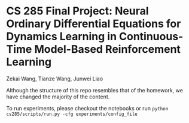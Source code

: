 # CS 285 Final Project: Neural Ordinary Differential Equations for Dynamics Learning in Continuous-Time Model-Based Reinforcement Learning

Zekai Wang, Tianze Wang, Junwei Liao

Although the structure of this repo resembles that of the homework, we have changed the majority of the content. 

To run experiments, please checkout the notebooks or run ```python cs285/scripts/run.py -cfg experiments/config_file```